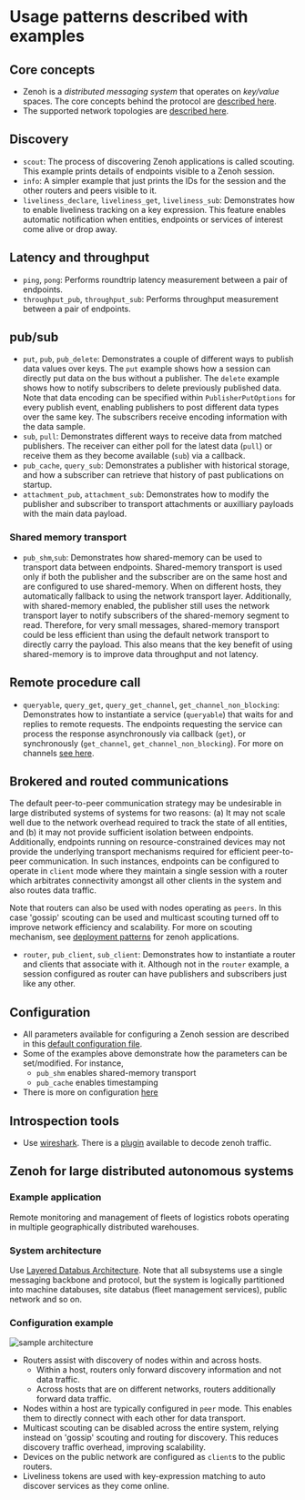 # Usage patterns described with examples

## Core concepts

- Zenoh is a _distributed messaging system_ that operates on _key/value_ spaces. The core concepts behind the protocol are [described here](https://zenoh.io/docs/manual/abstractions/).
- The supported network topologies are [described here](https://zenoh.io/docs/getting-started/deployment/).

## Discovery

- `scout`: The process of discovering Zenoh applications is called scouting. This example prints details of endpoints visible to a Zenoh session.
- `info`: A simpler example that just prints the IDs for the session and the other routers and peers visible to it.
- `liveliness_declare`, `liveliness_get`, `liveliness_sub`: Demonstrates how to enable liveliness tracking on a key expression. This feature enables automatic notification when entities, endpoints or services of interest come alive or drop away.

## Latency and throughput

- `ping`, `pong`: Performs roundtrip latency measurement between a pair of endpoints.
- `throughput_pub`, `throughput_sub`: Performs throughput measurement between a pair of endpoints.

## pub/sub

- `put`, `pub`, `pub_delete`: Demonstrates a couple of different ways to publish data values over keys. The `put` example shows how a session can directly put data on the bus without a publisher. The `delete` example shows how to notify subscribers to delete previously published data. Note that data encoding can be specified within `PublisherPutOptions` for every publish event, enabling publishers to post different data types over the same key. The subscribers receive encoding information with the data sample.
- `sub`, `pull`: Demonstrates different ways to receive data from matched publishers. The receiver can either poll for the latest data (`pull`) or receive them as they become available (`sub`) via a callback.
- `pub_cache`, `query_sub`: Demonstrates a publisher with historical storage, and how a subscriber can retrieve that history of past publications on startup.
- `attachment_pub`, `attachment_sub`: Demonstrates how to modify the publisher and subscriber to transport attachments or auxilliary payloads with the main data payload.

### Shared memory transport

- `pub_shm`,`sub`: Demonstrates how shared-memory can be used to transport data between endpoints. Shared-memory transport is used only if both the publisher and the subscriber are on the same host and are configured to use shared-memory. When on different hosts, they automatically fallback to using the network transport layer. Additionally, with shared-memory enabled, the publisher still uses the network transport layer to notify subscribers of the shared-memory segment to read. Therefore, for very small messages, shared-memory transport could be less efficient than using the default network transport to directly carry the payload. This also means that the key benefit of using shared-memory is to improve data throughput and not latency.

## Remote procedure call

- `queryable`, `query_get`, `query_get_channel`, `get_channel_non_blocking`: Demonstrates how to instantiate a service (`queryable`) that waits for and replies to remote requests. The endpoints requesting the service can process the response asynchronously via callback (`get`), or synchronously (`get_channel`, `get_channel_non_blocking`). For more on channels [see here](https://zenoh-cpp.readthedocs.io/en/latest/channels.html).

## Brokered and routed communications

The default peer-to-peer communication strategy may be undesirable in large distributed systems of systems for two reasons: (a) It may not scale well due to the network overhead required to track the state of all entities, and (b) it may not provide sufficient isolation between endpoints. Additionally, endpoints running on resource-constrained devices may not provide the underlying transport mechanisms required for efficient peer-to-peer communication. In such instances, endpoints can be configured to operate in `client` mode where they maintain a single session with a router which arbitrates connectivity amongst all other clients in the system and also routes data traffic.

Note that routers can also be used with nodes operating as `peers`. In this case 'gossip' scouting can be used and multicast scouting turned off to improve network efficiency and scalability. For more on scouting mechanism, see [deployment patterns](https://zenoh.io/docs/getting-started/deployment/) for zenoh applications.

- `router`, `pub_client`, `sub_client`: Demonstrates how to instantiate a router and clients that associate with it. Although not in the `router` example, a session configured as router can have publishers and subscribers just like any other.

## Configuration

- All parameters available for configuring a Zenoh session are described in this [default configuration file](https://github.com/eclipse-zenoh/zenoh/blob/master/DEFAULT_CONFIG.json5).
- Some of the examples above demonstrate how the parameters can be set/modified. For instance,
  - `pub_shm` enables shared-memory transport
  - `pub_cache` enables timestamping
- There is more on configuration [here](https://zenoh.io/docs/manual/configuration/)

## Introspection tools

- Use [wireshark](https://www.wireshark.org/). There is a [plugin](https://github.com/ZettaScaleLabs/zenoh-dissector) available to decode zenoh traffic.

## Zenoh for large distributed autonomous systems

### Example application

Remote monitoring and management of fleets of logistics robots operating in multiple geographically distributed warehouses.

### System architecture

Use [Layered Databus Architecture](https://github.com/cvilas/guidance/blob/main/process/lda.md). Note that all subsystems use a single messaging backbone and protocol, but the system is logically partitioned into machine databuses, site databus (fleet management services), public network and so on.

### Configuration example

![sample architecture](../docs/media/sample_arch.png)

- Routers assist with discovery of nodes within and across hosts.
  - Within a host, routers only forward discovery information and not data traffic.
  - Across hosts that are on different networks, routers additionally forward data traffic.
- Nodes within a host are typically configured in `peer` mode. This enables them to directly connect with each other for data transport. 
- Multicast scouting can be disabled across the entire system, relying instead on 'gossip' scouting and routing for discovery. This reduces discovery traffic overhead, improving scalability.
- Devices on the public network are configured as `client`s to the public routers.
- Liveliness tokens are used with key-expression matching to auto discover services as they come online.
